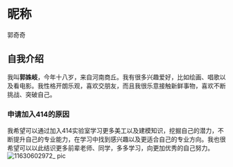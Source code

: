 # 昵称 
郭奇奇
## 自我介绍
我叫**郭姝岐**，今年十八岁，来自河南商丘。我有很多兴趣爱好，比如绘画、唱歌以及看电影。我性格开朗乐观，喜欢交朋友，而且我很乐意接触新鲜事物，喜欢不断挑战、突破自己。
### 申请加入414的原因
我希望可以通过加入414实验室学习更多美工以及建模知识，挖掘自己的潜力，不断提升自己的专业能力，在学习中找到感兴趣以及更适合自己的专业方向。我也很希望可以以此结识更多前辈老师、同学，多多学习，向更加优秀的自己努力。
![11630602972_ pic](https://user-images.githubusercontent.com/89990853/131889637-3cff95a5-39e3-40e0-bdde-886073b93c6c.jpg)
